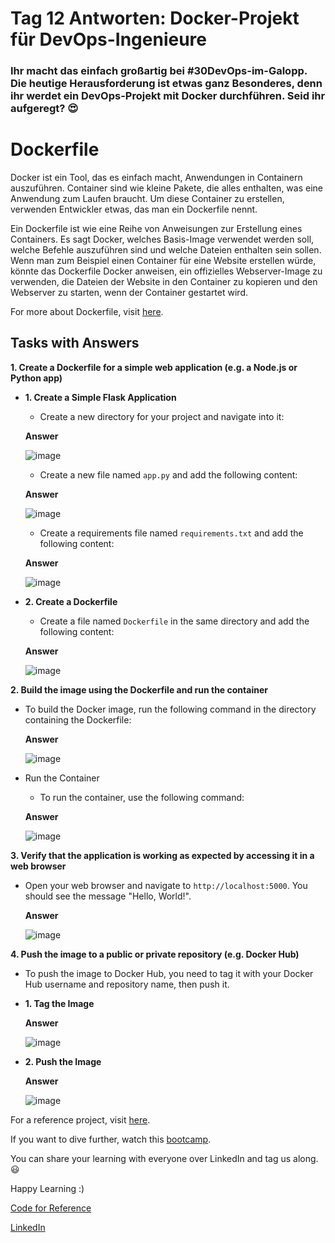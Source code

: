 
# Tag 12 Antworten: Docker-Projekt für DevOps-Ingenieure

### Ihr macht das einfach großartig bei **#30DevOps-im-Galopp**. Die heutige Herausforderung ist etwas ganz Besonderes, denn ihr werdet ein DevOps-Projekt mit Docker durchführen. Seid ihr aufgeregt? 😍

# Dockerfile

Docker ist ein Tool, das es einfach macht, Anwendungen in Containern auszuführen. Container sind wie kleine Pakete, die alles enthalten, was eine Anwendung zum Laufen braucht. Um diese Container zu erstellen, verwenden Entwickler etwas, das man ein Dockerfile nennt.

Ein Dockerfile ist wie eine Reihe von Anweisungen zur Erstellung eines Containers. Es sagt Docker, welches Basis-Image verwendet werden soll, welche Befehle auszuführen sind und welche Dateien enthalten sein sollen. Wenn man zum Beispiel einen Container für eine Website erstellen würde, könnte das Dockerfile Docker anweisen, ein offizielles Webserver-Image zu verwenden, die Dateien der Website in den Container zu kopieren und den Webserver zu starten, wenn der Container gestartet wird.


For more about Dockerfile, visit [here](https://rushikesh-mashidkar.hashnode.dev/dockerfile-docker-compose-swarm-and-volumes).

## Tasks with Answers

**1. Create a Dockerfile for a simple web application (e.g. a Node.js or Python app)**
   - **1. Create a Simple Flask Application**
      - Create a new directory for your project and navigate into it:

      **Answer**

      ![image](https://github.com/Bhavin213/90DaysOfDevOps/blob/master/2024/day17/image/1_Create_a_new_directory.png)

      - Create a new file named `app.py` and add the following content:

      **Answer**

      ![image](https://github.com/Bhavin213/90DaysOfDevOps/blob/master/2024/day17/image/2_app_py.png)

      - Create a requirements file named `requirements.txt` and add the following content:

      **Answer**

      ![image](https://github.com/Bhavin213/90DaysOfDevOps/blob/master/2024/day17/image/3_Create_a_requirements_file.png)

   - **2. Create a Dockerfile**
      - Create a file named `Dockerfile` in the same directory and add the following content:

      **Answer**

      ![image](https://github.com/Bhavin213/90DaysOfDevOps/blob/master/2024/day17/image/4_Create_a_Dockerfile.png)

**2. Build the image using the Dockerfile and run the container**
   - To build the Docker image, run the following command in the directory containing the Dockerfile:

      **Answer**

      ![image](https://github.com/Bhavin213/90DaysOfDevOps/blob/master/2024/day17/image/5_build_the_docker_image.png)

   - Run the Container
      - To run the container, use the following command:

      **Answer**

      ![image](https://github.com/Bhavin213/90DaysOfDevOps/blob/master/2024/day17/image/6_Run_the_Container.png)

**3. Verify that the application is working as expected by accessing it in a web browser**
   - Open your web browser and navigate to `http://localhost:5000`. You should see the message "Hello, World!".

      **Answer**

      ![image](https://github.com/Bhavin213/90DaysOfDevOps/blob/master/2024/day17/image/7_Verify_the_Application.png)

**4. Push the image to a public or private repository (e.g. Docker Hub)**
   - To push the image to Docker Hub, you need to tag it with your Docker Hub username and repository name, then push it.
   - **1. Tag the Image**

      **Answer**

      ![image](https://github.com/Bhavin213/90DaysOfDevOps/blob/master/2024/day17/image/8_Tag_the_Image.png)

   - **2. Push the Image**

      **Answer**

      ![image](https://github.com/Bhavin213/90DaysOfDevOps/blob/master/2024/day17/image/9_Push_the_Image.png)

For a reference project, visit [here](https://youtu.be/Tevxhn6Odc8).

If you want to dive further, watch this [bootcamp](https://youtube.com/playlist?list=PLlfy9GnSVerRqYJgVYO0UiExj5byjrW8u).

You can share your learning with everyone over LinkedIn and tag us along. 😃

Happy Learning :)

[Code for Reference](https://raw.githubusercontent.com/Bhavin213/90DaysOfDevOps/master/2024/day17/code.txt)

[LinkedIn](https://www.linkedin.com/in/bhavin-savaliya/)
